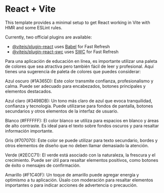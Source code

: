 # React + Vite

This template provides a minimal setup to get React working in Vite with HMR and some ESLint rules.

Currently, two official plugins are available:

- [@vitejs/plugin-react](https://github.com/vitejs/vite-plugin-react/blob/main/packages/plugin-react/README.md) uses [Babel](https://babeljs.io/) for Fast Refresh
- [@vitejs/plugin-react-swc](https://github.com/vitejs/vite-plugin-react-swc) uses [SWC](https://swc.rs/) for Fast Refresh

Para una aplicación de educación en línea, es importante utilizar una paleta de colores que sea atractiva pero también fácil de leer y profesional. Aquí tienes una sugerencia de paleta de colores que puedes considerar:

Azul oscuro (#1A365D): Este color transmite confianza, profesionalismo y calma. Puede ser adecuado para encabezados, botones principales y elementos destacados.

Azul claro (#3498DB): Un tono más claro de azul que evoca tranquilidad, confianza y tecnología. Puede utilizarse para fondos de pantalla, botones secundarios y otros elementos de la interfaz de usuario.

Blanco (#FFFFFF): El color blanco se utiliza para espacios en blanco y áreas de alto contraste. Es ideal para el texto sobre fondos oscuros y para resaltar información importante.

Gris (#707070): Este color se puede utilizar para texto secundario, bordes y otros elementos de diseño que no deben llamar demasiado la atención.

Verde (#2ECC71): El verde está asociado con la naturaleza, la frescura y el crecimiento. Puede ser útil para resaltar elementos positivos, como botones de éxito o mensajes de confirmación.

Amarillo (#F1C40F): Un toque de amarillo puede agregar energía y optimismo a tu aplicación. Úsalo con moderación para resaltar elementos importantes o para indicar acciones de advertencia o precaución.
